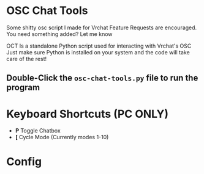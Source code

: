 # OSC Chat Tools 
Some shitty osc script I made for Vrchat
Feature Requests are encouraged. You need something added? Let me know

OCT Is a standalone Python script used for interacting with Vrchat's OSC
Just make sure Python is installed on your system and the code will take care of the rest!

## Double-Click the `osc-chat-tools.py` file to run the program

# Keyboard Shortcuts (PC ONLY)
- **P** Toggle Chatbox
- **[** Cycle Mode (Currently modes 1-10)

# Config 

